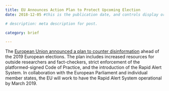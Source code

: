 ```yaml
---
title: EU Announces Action Plan to Protect Upcoming Election
date: 2018-12-05 #this is the publication date, and controls display order.

# description: meta description for post.

category: brief

---
```


The [European Union announced a plan to counter disinformation][link] ahead of the 2019 European elections. The plan includes increased resources for outside researchers and fact-checkers, strict enforcement of the platformed-signed Code of Practice, and the introduction of the Rapid Alert System. In collaboration with the European Parliament and individual member states, the EU will work to have the Rapid Alert System operational by March 2019.

[link]: http://europa.eu/rapid/press-release_IP-18-6647_en.htm

